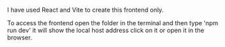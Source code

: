 I have used React and Vite to create this frontend only.

To access the frontend open the folder in the terminal and then type 'npm run dev' it will show the local host address click on it or open it in the browser.
